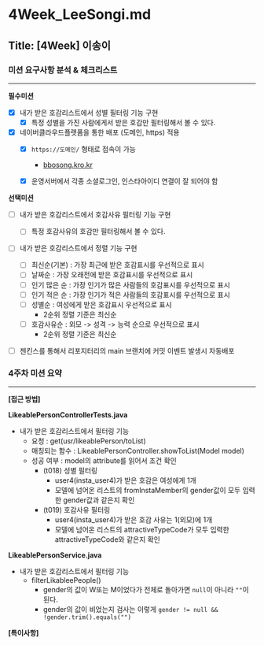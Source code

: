 # 4Week_LeeSongi.md

## Title: [4Week] 이송이

### 미션 요구사항 분석 & 체크리스트

---
**필수미션**
- [x] 내가 받은 호감리스트에서 성별 필터링 기능 구현
  - [x] 특정 성별을 가진 사람에게서 받은 호감만 필터링해서 볼 수 있다.
- [x] 네이버클라우드플랫폼을 통한 배포 (도메인, https) 적용
  - [x] `https://도메인/` 형태로 접속이 가능
    - [bbosong.kro.kr](https://www.bbosong.kro.kr)
  - [x] 운영서버에서 각종 소셜로그인, 인스타아이디 연결이 잘 되어야 함


**선택미션**
- [ ] 내가 받은 호감리스트에서 호감사유 필터링 기능 구현
  - [ ] 특정 호감사유의 호감만 필터링해서 볼 수 있다.
- [ ] 내가 받은 호감리스트에서 정렬 기능 구현
  - [ ] 최신순(기본) : 가장 최근에 받은 호감표시를 우선적으로 표시
  - [ ] 날짜순 : 가장 오래전에 받은 호감표시를 우선적으로 표시
  - [ ] 인기 많은 순 : 가장 인기가 많은 사람들의 호감표시를 우선적으로 표시
  - [ ] 인기 적은 순 : 가장 인기가 적은 사람들의 호감표시를 우선적으로 표시
  - [ ] 성별순 : 여성에게 받은 호감표시 우선적으로 표시
    - 2순위 정렬 기준은 최신순
  - [ ] 호감사유순 : 외모 -> 성격 -> 능력 순으로 우선적으로 표시
    - 2순위 정렬 기준은 최신순
- [ ] 젠킨스를 통해서 리포지터리의 main 브랜치에 커밋 이벤트 발생시 자동배포


### 4주차 미션 요약

---

**[접근 방법]**

**LikeablePersonControllerTests.java**
- 내가 받은 호감리스트에서 필터링 기능
  - 요청 : get(usr/likeablePerson/toList)
  - 매칭되는 함수 : LikeablePersonController.showToList(Model model)
  - 성공 여부 : model의 attribute를 읽어서 조건 확인
    - (t018) 성별 필터링
      - user4(insta_user4)가 받은 호감은 여성에게 1개
      - 모델에 넘어온 리스트의 fromInstaMember의 gender값이 모두 입력한 gender값과 같은지 확인
    - (t019) 호감사유 필터링
      - user4(insta_user4)가 받은 호감 사유는 1(외모)에 1개
      - 모델에 넘어온 리스트의 attractiveTypeCode가 모두 입력한 attractiveTypeCode와 같은지 확인

**LikeablePersonService.java**
- 내가 받은 호감리스트에서 필터링 기능
  - filterLikableePeople()
    - gender의 값이 W또는 M이었다가 전체로 돌아가면 `null`이 아니라 `""`이 된다.
    - gender의 값이 비었는지 검사는 이렇게 `gender != null && !gender.trim().equals("")`

**[특이사항]**
